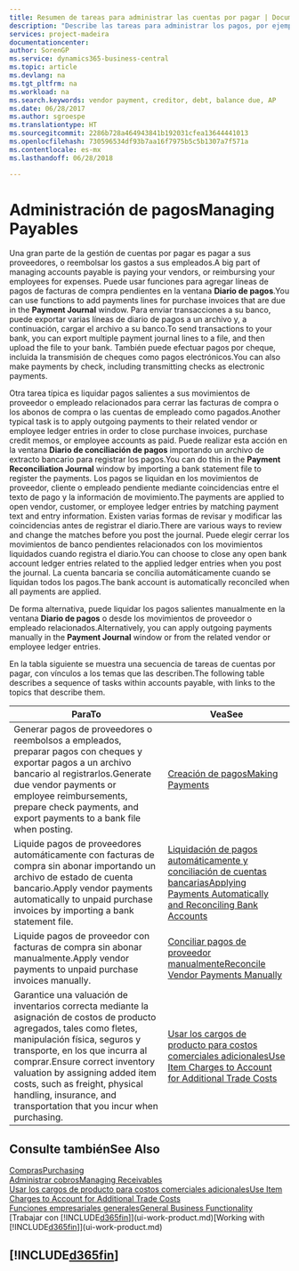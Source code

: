 ```yaml
---
title: Resumen de tareas para administrar las cuentas por pagar | Documentos de Microsoft
description: "Describe las tareas para administrar los pagos, por ejemplo, los pagos a acreedores o la liquidación de pagos salientes en movimientos para cerrar facturas o abonos."
services: project-madeira
documentationcenter: 
author: SorenGP
ms.service: dynamics365-business-central
ms.topic: article
ms.devlang: na
ms.tgt_pltfrm: na
ms.workload: na
ms.search.keywords: vendor payment, creditor, debt, balance due, AP
ms.date: 06/28/2017
ms.author: sgroespe
ms.translationtype: HT
ms.sourcegitcommit: 2286b728a464943841b192031cfea13644441013
ms.openlocfilehash: 730596534df93b7aa16f7975b5c5b1307a7f571a
ms.contentlocale: es-mx
ms.lasthandoff: 06/28/2018

---
```

# <a name="managing-payables"></a><span data-ttu-id="772e7-103">Administración de pagos</span><span class="sxs-lookup"><span data-stu-id="772e7-103">Managing Payables</span></span>
<span data-ttu-id="772e7-104">Una gran parte de la gestión de cuentas por pagar es pagar a sus proveedores, o reembolsar los gastos a sus empleados.</span><span class="sxs-lookup"><span data-stu-id="772e7-104">A big part of managing accounts payable is paying your vendors, or reimbursing your employees for expenses.</span></span> <span data-ttu-id="772e7-105">Puede usar funciones para agregar líneas de pagos de facturas de compra pendientes en la ventana **Diario de pagos**.</span><span class="sxs-lookup"><span data-stu-id="772e7-105">You can use functions to add payments lines for purchase invoices that are due in the **Payment Journal** window.</span></span> <span data-ttu-id="772e7-106">Para enviar transacciones a su banco, puede exportar varias líneas de diario de pagos a un archivo y, a continuación, cargar el archivo a su banco.</span><span class="sxs-lookup"><span data-stu-id="772e7-106">To send transactions to your bank, you can export multiple payment journal lines to a file, and then upload the file to your bank.</span></span> <span data-ttu-id="772e7-107">También puede efectuar pagos por cheque, incluida la transmisión de cheques como pagos electrónicos.</span><span class="sxs-lookup"><span data-stu-id="772e7-107">You can also make payments by check, including transmitting checks as electronic payments.</span></span>

<span data-ttu-id="772e7-108">Otra tarea típica es liquidar pagos salientes a sus movimientos de proveedor o empleado relacionados para cerrar las facturas de compra o los abonos de compra o las cuentas de empleado como pagados.</span><span class="sxs-lookup"><span data-stu-id="772e7-108">Another typical task is to apply outgoing payments to their related vendor or employee ledger entries in order to close purchase invoices, purchase credit memos, or employee accounts as paid.</span></span> <span data-ttu-id="772e7-109">Puede realizar esta acción en la ventana **Diario de conciliación de pagos** importando un archivo de extracto bancario para registrar los pagos.</span><span class="sxs-lookup"><span data-stu-id="772e7-109">You can do this in the **Payment Reconciliation Journal** window by importing a bank statement file to register the payments.</span></span> <span data-ttu-id="772e7-110">Los pagos se liquidan en los movimientos de proveedor, cliente o empleado pendiente mediante coincidencias entre el texto de pago y la información de movimiento.</span><span class="sxs-lookup"><span data-stu-id="772e7-110">The payments are applied to open vendor, customer, or employee ledger entries by matching payment text and entry information.</span></span> <span data-ttu-id="772e7-111">Existen varias formas de revisar y modificar las coincidencias antes de registrar el diario.</span><span class="sxs-lookup"><span data-stu-id="772e7-111">There are various ways to review and change the matches before you post the journal.</span></span> <span data-ttu-id="772e7-112">Puede elegir cerrar los movimientos de banco pendientes relacionados con los movimientos liquidados cuando registra el diario.</span><span class="sxs-lookup"><span data-stu-id="772e7-112">You can choose to close any open bank account ledger entries related to the applied ledger entries when you post the journal.</span></span> <span data-ttu-id="772e7-113">La cuenta bancaria se concilia automáticamente cuando se liquidan todos los pagos.</span><span class="sxs-lookup"><span data-stu-id="772e7-113">The bank account is automatically reconciled when all payments are applied.</span></span>

<span data-ttu-id="772e7-114">De forma alternativa, puede liquidar los pagos salientes manualmente en la ventana **Diario de pagos** o desde los movimientos de proveedor o empleado relacionados.</span><span class="sxs-lookup"><span data-stu-id="772e7-114">Alternatively, you can apply outgoing payments manually in the **Payment Journal** window or from the related vendor or employee ledger entries.</span></span>

<span data-ttu-id="772e7-115">En la tabla siguiente se muestra una secuencia de tareas de cuentas por pagar, con vínculos a los temas que las describen.</span><span class="sxs-lookup"><span data-stu-id="772e7-115">The following table describes a sequence of tasks within accounts payable, with links to the topics that describe them.</span></span>

| <span data-ttu-id="772e7-116">Para</span><span class="sxs-lookup"><span data-stu-id="772e7-116">To</span></span> | <span data-ttu-id="772e7-117">Vea</span><span class="sxs-lookup"><span data-stu-id="772e7-117">See</span></span> |
| --- | --- |
| <span data-ttu-id="772e7-118">Generar pagos de proveedores o reembolsos a empleados, preparar pagos con cheques y exportar pagos a un archivo bancario al registrarlos.</span><span class="sxs-lookup"><span data-stu-id="772e7-118">Generate due vendor payments or employee reimbursements, prepare check payments, and export payments to a bank file when posting.</span></span> |[<span data-ttu-id="772e7-119">Creación de pagos</span><span class="sxs-lookup"><span data-stu-id="772e7-119">Making Payments</span></span>](payables-make-payments.md) |
| <span data-ttu-id="772e7-120">Liquide pagos de proveedores automáticamente con facturas de compra sin abonar importando un archivo de estado de cuenta bancario.</span><span class="sxs-lookup"><span data-stu-id="772e7-120">Apply vendor payments automatically to unpaid purchase invoices by importing a bank statement file.</span></span> |[<span data-ttu-id="772e7-121">Liquidación de pagos automáticamente y conciliación de cuentas bancarias</span><span class="sxs-lookup"><span data-stu-id="772e7-121">Applying Payments Automatically and Reconciling Bank Accounts</span></span>](receivables-apply-payments-auto-reconcile-bank-accounts.md) |
| <span data-ttu-id="772e7-122">Liquide pagos de proveedor con facturas de compra sin abonar manualmente.</span><span class="sxs-lookup"><span data-stu-id="772e7-122">Apply vendor payments to unpaid purchase invoices manually.</span></span> |[<span data-ttu-id="772e7-123">Conciliar pagos de proveedor manualmente</span><span class="sxs-lookup"><span data-stu-id="772e7-123">Reconcile Vendor Payments Manually</span></span>](payables-how-apply-purchase-transactions-manually.md) |
|<span data-ttu-id="772e7-124">Garantice una valuación de inventarios correcta mediante la asignación de costos de producto agregados, tales como fletes, manipulación física, seguros y transporte, en los que incurra al comprar.</span><span class="sxs-lookup"><span data-stu-id="772e7-124">Ensure correct inventory valuation by assigning added item costs, such as freight, physical handling, insurance, and transportation that you incur when purchasing.</span></span>|[<span data-ttu-id="772e7-125">Usar los cargos de producto para costos comerciales adicionales</span><span class="sxs-lookup"><span data-stu-id="772e7-125">Use Item Charges to Account for Additional Trade Costs</span></span>](payables-how-assign-item-charges.md)|

## <a name="see-also"></a><span data-ttu-id="772e7-126">Consulte también</span><span class="sxs-lookup"><span data-stu-id="772e7-126">See Also</span></span>
[<span data-ttu-id="772e7-127">Compras</span><span class="sxs-lookup"><span data-stu-id="772e7-127">Purchasing</span></span>](purchasing-manage-purchasing.md)  
[<span data-ttu-id="772e7-128">Administrar cobros</span><span class="sxs-lookup"><span data-stu-id="772e7-128">Managing Receivables</span></span>](receivables-manage-receivables.md)  
[<span data-ttu-id="772e7-129">Usar los cargos de producto para costos comerciales adicionales</span><span class="sxs-lookup"><span data-stu-id="772e7-129">Use Item Charges to Account for Additional Trade Costs</span></span>](payables-how-assign-item-charges.md)  
[<span data-ttu-id="772e7-130">Funciones empresariales generales</span><span class="sxs-lookup"><span data-stu-id="772e7-130">General Business Functionality</span></span>](ui-across-business-areas.md)  
<span data-ttu-id="772e7-131">[Trabajar con [!INCLUDE[d365fin](includes/d365fin_md.md)]](ui-work-product.md)</span><span class="sxs-lookup"><span data-stu-id="772e7-131">[Working with [!INCLUDE[d365fin](includes/d365fin_md.md)]](ui-work-product.md)</span></span>

## [!INCLUDE[d365fin](includes/free_trial_md.md)]  
 


